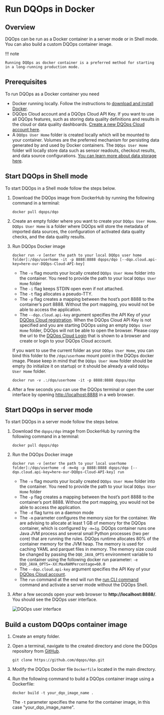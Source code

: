 # Run DQOps in Docker

## Overview

DQOps can be run as a Docker container in a server mode or in Shell mode. You can also build a custom DQOps container image.

!!! note

    Running DQOps as docker container is a preferred method for starting in a long-running production mode.


## Prerequisites

To run DQOps as a Docker container you need

- Docker running locally. Follow the instructions to [download and install Docker](https://docs.docker.com/get-docker/).
- DQOps Cloud account and a DQOps Cloud API Key. If you want to use all DQOps features, such as storing data quality
    definitions and results in the cloud or data quality dashboards. [Create a new DQOps Cloud account here](https://cloud.dqops.com/registration).
- A `DQOps User Home` folder is created locally which will be mounted to your container. Volumes are the preferred mechanism for persisting data generated
    by and used by Docker containers. The `DQOps User Home` folder will locally store data such as sensor readouts, checkout results, and data source configurations.
    [You can learn more about data storage here](../dqo-concepts/data-storage/data-storage.md).


## Start DQOps in Shell mode

To start DQOps in a Shell mode follow the steps below.

1.  Download the DQOps image from DockerHub by running the following command in a terminal:

    ```
    docker pull dqops/dqo
    ```

2.  Create an empty folder where you want to create your `DQOps User Home`. `DQOps User Home` is a folder where
    DQOps will store the metadata of imported data sources, the configuration of activated data quality checks, and the
    data quality results.

3.  Run DQOps Docker image

    ```
    docker run -v [enter the path to your local DQOps user home folder]:/dqo/userhome -it -p 8888:8888 dqops/dqo [--dqo.cloud.api-key=here-our-DQOps-Cloud-API-key]
    ```

    - The `-v` flag mounts your locally created `DQOps User Home` folder into the container. 
      You need to provide the path to your local `DQOps User Home` folder
    - The `-i` flag keeps STDIN open even if not attached.
    - The `-t` flag allocates a pseudo-TTY.
    - The `-p` flag creates a mapping between the host’s port 8888 to the container’s port 8888. Without the port mapping, you would not be able to access the application.
    - The `--dqo.cloud.api-key` argument specifies the API Key of your [DQOps Cloud registration](https://cloud.dqops.com/registration).
      When the DQOps Cloud API Key is not specified and you are starting DQOps using an empty `DQOps User Home` folder,
      DQOps will not be able to open the browser. Please copy the url to the [DQOps Cloud Login](https://cloud.dqops.com/) that is shown
      to a browser and create or login to your DQOps Cloud account.

    If you want to use the current folder as your `DQOps User Home`, you can bind this folder to the `/dqo/userhome` mount point in
    the DQOps docker image. Please keep in mind that the `DQOps User Home` folder should be empty (to initialize it on startup)
    or it should be already a valid `DQOps User Home` folder.

    ```
    docker run -v .:/dqo/userhome -it -p 8888:8888 dqops/dqo
    ```

4.  After a few seconds you can use the DQOps terminal or open the user interface by 
    opening [http://localhost:8888](http://localhost:8888) in a web browser. 


## Start DQOps in server mode

To start DQOps in a server mode follow the steps below.

1. Download the `dqops/dqo` image from DockerHub by running the following command in a terminal:

    ```
    docker pull dqops/dqo
    ```

2. Run the DQOps Docker image

    ```
    docker run -v [enter the path to your local userhome folder]:/dqo/userhome -d -m=4g -p 8888:8888 dqops/dqo [--dqo.cloud.api-key=here-our-DQOps-Cloud-API-key] run
    ```

   - The `-v` flag mounts your locally created `DQOps User Home` folder into the container.
     You need to provide the path to your local `DQOps User Home` folder
   - The `-p` flag creates a mapping between the host’s port 8888 to the container’s port 8888. Without the port mapping, you would not be able to access the application.
   - The `-d` flag turns on a daemon mode
   - The `-m` parameter configures the memory size for the container. We are advising to allocate at least 1 GB of memory for the DQOps
     container, which is configured by `-m=1g`. DQOps container runs one Java JVM process and several small Python processes (two per core)
     that are running the rules. DQOps runtime allocates 80% of the container memory for the JVM heap. The memory is used for caching
     YAML and parquet files in memory. The memory size could be changed by passing the `DQO_JAVA_OPTS`
     environment variable to the container using the following docker run parameter: `-e DQO_JAVA_OPTS=-XX:MaxRAMPercentage=60.0`
   - The `--dqo.cloud.api-key` argument specifies the API Key of your [DQOps Cloud account](https://cloud.dqops.com/registration).
   - The `run` command at the end will run the [run CLI command](../command-line-interface/run.md) command and activate a server mode
     without the DQOps Shell.

3. After a few seconds open your web browser to **http://localhost:8888/**. You should see the DQOps user interface.

    ![DQOps user interface](https://dqops.com/docs/images/getting-started/dqops-user-interface.png)


## Build a custom DQOps container image

1. Create an empty folder. 

2. Open a terminal, navigate to the created directory and clone the DQOps repository from [GitHub](https://github.com/dqops/dqo).
    
    ```
    git clone https://github.com/dqops/dqo.git
    ```

3. Modify the DQOps Docker file `Dockerfile` located in the main directory.

4. Run the following command to build a DQOps container image using a Dockerfile:

    ```
    docker build -t your_dqo_image_name .
    ```
   
    The `-t` parameter specifies the name for the container image, in this case "your_dqo_image_name".


